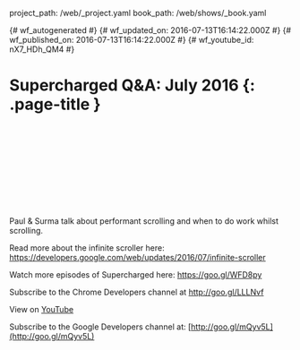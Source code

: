 project_path: /web/_project.yaml
book_path: /web/shows/_book.yaml

{# wf_autogenerated #}
{# wf_updated_on: 2016-07-13T16:14:22.000Z #}
{# wf_published_on: 2016-07-13T16:14:22.000Z #}
{# wf_youtube_id: nX7_HDh_QM4 #}

# Supercharged Q&amp;A: July 2016 {: .page-title }


<div class="video-wrapper">
  <iframe class="devsite-embedded-youtube-video" data-video-id="nX7_HDh_QM4"
          data-autohide="1" data-showinfo="0" frameborder="0" allowfullscreen>
  </iframe>
</div>

Paul &amp; Surma talk about performant scrolling and when to do work whilst scrolling. 

Read more about the infinite scroller here:
https://developers.google.com/web/updates/2016/07/infinite-scroller

Watch more episodes of Supercharged here: https://goo.gl/WFD8py

Subscribe to the Chrome Developers channel at http://goo.gl/LLLNvf

View on [YouTube](https://youtu.be/nX7_HDh_QM4)

Subscribe to the Google Developers channel at: [http://goo.gl/mQyv5L](http://goo.gl/mQyv5L)
